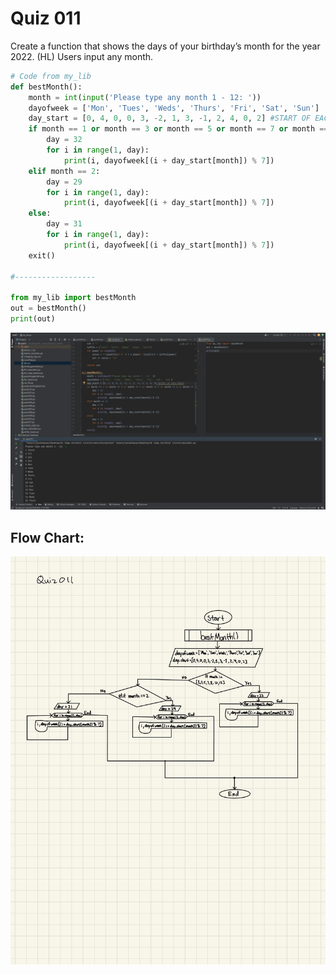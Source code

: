 # Quiz 011
Create a function that shows the days of your birthday’s month for the year 2022. (HL) Users input any month.


```.py
# Code from my_lib
def bestMonth():
    month = int(input('Please type any month 1 - 12: '))
    dayofweek = ['Mon', 'Tues', 'Weds', 'Thurs', 'Fri', 'Sat', 'Sun']
    day_start = [0, 4, 0, 0, 3, -2, 1, 3, -1, 2, 4, 0, 2] #START OF EACH MONTH
    if month == 1 or month == 3 or month == 5 or month == 7 or month == 8 or month == 10 or month == 12:
        day = 32
        for i in range(1, day):
            print(i, dayofweek[(i + day_start[month]) % 7])
    elif month == 2:
        day = 29
        for i in range(1, day):
            print(i, dayofweek[(i + day_start[month]) % 7])
    else:
        day = 31
        for i in range(1, day):
            print(i, dayofweek[(i + day_start[month]) % 7])
    exit()
    
#------------------

from my_lib import bestMonth
out = bestMonth()
print(out)
```


![](quiz011.jpg)


## Flow Chart:

![](011flowchart.jpg)



